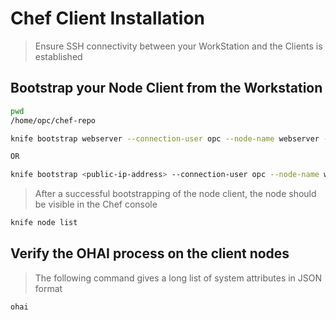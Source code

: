 # Chef Client Installation

> Ensure SSH connectivity between your WorkStation and the Clients is established

## Bootstrap your Node Client from the Workstation
```bash
pwd
/home/opc/chef-repo

knife bootstrap webserver --connection-user opc --node-name webserver --sudo

OR

knife bootstrap <public-ip-address> --connection-user opc --node-name webserver --sudo
``` 
> After a successful bootstrapping of the node client, the node should be visible in the Chef console

```bash
knife node list
```

## Verify the OHAI process on the client nodes
> The following command gives a long list of system attributes in JSON format
```bash
ohai
```

